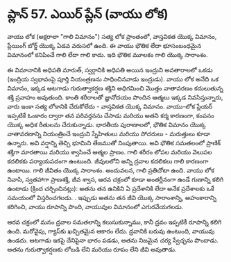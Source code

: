 # ప్లాన్ 57. ఎయిర్ ప్లేన్ (వాయు లోక)

వాయు లోక (అక్షరాలా "గాలి విమానం") సత్య లోక ప్రాంతంలో, వాస్తవికత యొక్క విమానం, ప్లేయింగ్ బోర్డ్ యొక్క ఏడవ వరుసలో ఉంది. ఈ వాయు భౌతిక లేదా భూసంబంధమైన విమానంలో కనిపించే గాలి లేదా గాలి కాదు. ఇది భౌతిక మూలకం గాలి యొక్క సారాంశం.

ఈ విమానానికి అధిపతి మారుత్, స్వర్గానికి అధిపతి అయిన ఇంద్రుని అవతారాలలో ఒకడు (ఇంద్రియ స్వభావంపై పూర్తి నియంత్రణను సాధించినవాడు ఇంద్రుడు). వాయు లోక అనేది ఒక విమానం, ఇక్కడ ఆటగాడు గురుత్వాకర్షణ శక్తిని అధిగమించి మొత్తం వాతావరణం కదులుతున్న శక్తి ప్రవాహం అవుతుంది. కాంతి శరీరాలతో జ్ఞానోదయం పొందిన ఆత్మలు ఇక్కడ నివసిస్తున్నారు, వారు ఇంకా సత్య లోకానికి చేరుకోలేదు - వాస్తవికత యొక్క విమానం. వాయు-లోక ప్లేయర్ ఇప్పటికే ఓంకారం ద్వారా తన పరివర్తనను చేసాడు మరియు అతని కర్మ కారణంగా, కంపనం యొక్క అధిక రీతులను చేరుకున్నాడు. భారతీయ పురాణాలలో, భౌతిక విమానం యొక్క వాతావరణాన్ని నియంత్రించే ఇంద్రుని స్నేహితులు మరియు సోదరులు - మరుత్తులు కూడా ఉన్నారు. అవి వర్షాన్ని తెచ్చి భూమిని తేజముతో నింపుతాయి. అవి భౌతిక సమతలంలో ప్రాణిక్ శక్తిగా మారతాయి మరియు శ్వాసించే ఆత్మల ప్రాణం. గాలి శరీరం లోపల మరియు వెలుపల కదలికకు పర్యాయపదంగా ఉంటుంది. జీవులలోని అన్ని ద్రవాల కదలికలు గాలి కారణంగా ఉంటాయి. గాలి జీవితం యొక్క సారాంశం. అందువలన, గాలి ప్రతిచోటా ఉంది. వాయు లోక నివాసి, స్వతహాగా ప్రాణశక్తి, జీవ శ్వాస, ఆరవ చక్రంలో కూడా అంతర్లీనంగా ఉండే గుణాన్ని కలిగి ఉంటాడు (క్రింద చర్చించినట్లు): అతను తన ఉనికిని ఏ ప్రదేశానికి లేదా అనేక ప్రదేశాలకు ఒకే సమయంలో విస్తరించగలడు. . ఇప్పుడు అతను తన జీవి యొక్క సారాంశాన్ని, అహంకారాన్ని కరిగించి, వాయు రూపాన్ని పొంది, వాయువుల విమానంలో ఎగురవేయగలడు.

ఆరవ చక్రంలో మనం ద్రవాల సమతలాన్ని కలుసుకున్నాము, కానీ ద్రవం ఇప్పటికీ రూపాన్ని కలిగి ఉంది. మరోవైపు, గ్యాస్‌కు ఖచ్చితమైన ఆకారం లేదు. ద్రవానికి బరువు ఉంటుంది, వాయువు ఉండదు. ఆటగాడు ఇకపై దేనిపైనా భారం పడడు, అతను నిజమైన చర్య స్వేచ్ఛను పొందాడు. అతను గురుత్వాకర్షణకు లోబడి లేని మరియు రూపం లేని జీవి అవుతాడు.

